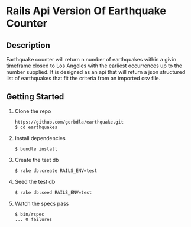 Rails Api Version Of Earthquake Counter
===========================

## Description
Earthquake counter will return n number of earthquakes within a givin timeframe closed to Los Angeles with the earliest occurrences up to the number supplied.
It is designed as an api that will return a json structured list of earthquakes that fit the criteria from an imported 
csv file.

## Getting Started

1. Clone the repo

   ```
   https://github.com/gerbdla/earthquake.git
   $ cd earthquakes
   ```

2. Install dependencies

   ```
   $ bundle install
   ```

3. Create the test db
    ```
    $ rake db:create RAILS_ENV=test
    ```

4. Seed the test db
    ```
    $ rake db:seed RAILS_ENV=test
    ```


5. Watch the specs pass

   ```
   $ bin/rspec
   ... 0 failures
   ```
